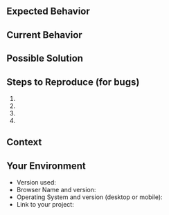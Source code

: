 <!--- Provide a general summary of the issue in the Title above -->

## Expected Behavior
<!-- 
  If you're describing a bug, tell us what should happen 
  If you're suggesting a change/improvement, tell us how it should work 
-->

## Current Behavior
<!-- 
  If describing a bug, tell us what happens instead of the expected behavior 
  If suggesting a change/improvement, explain the difference from current behavior 
-->

## Possible Solution
<!-- 
  Not obligatory, but suggest a fix/reason for the bug, or ideas how to implement 
  the addition or change 
-->

## Steps to Reproduce (for bugs)
<!-- 
  Provide a link to a live example, or an unambiguous set of steps to reproduce 
  this bug. Include code to reproduce, if relevant 
-->
1.
2.
3.
4.

## Context
<!-- 
  How has this issue affected you? What are you trying to accomplish? 
  Providing context helps us come up with a solution that is most useful in the 
  real world 
-->

## Your Environment
<!-- 
  Include as many relevant details about the environment you experienced the bug 
  in 
-->
* Version used:
* Browser Name and version:
* Operating System and version (desktop or mobile):
* Link to your project:
